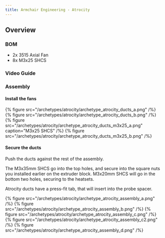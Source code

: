 ```yaml
---
title: Armchair Engineering - Atrocity
---
```


## Overview


### BOM
- 2x 3515 Axial Fan
- 8x M3x25 SHCS

### Video Guide


### Assembly

#### Install the fans
{% figure src="/archetypes/atrocity/archetype_atrocity_ducts_a.png" /%}
{% figure src="/archetypes/atrocity/archetype_atrocity_ducts_b.png" /%}
{% figure src="/archetypes/atrocity/archetype_atrocity_ducts_m3x25_a.png" caption="M3x25 SHCS" /%}
{% figure src="/archetypes/atrocity/archetype_atrocity_ducts_m3x25_b.png" /%}

#### Secure the ducts
Push the ducts against the rest of the assembly.

The M3x35mm SHCS go into the top holes, and secure into the square nuts you installed earlier on the extruder block.
M3x20mm SHCS will go in the bottom two holes, securing to the heatsets.

Atrocity ducts have a press-fit tab, that will insert into the probe spacer.

{% figure src="/archetypes/atrocity/archetype_atrocity_assembly_a.png" /%}
{% figure src="/archetypes/atrocity/archetype_atrocity_assembly_b.png" /%}
{% figure src="/archetypes/atrocity/archetype_atrocity_assembly_c.png" /%}
{% figure src="/archetypes/atrocity/archetype_atrocity_assembly_c2.png" /%}
{% figure src="/archetypes/atrocity/archetype_atrocity_assembly_d.png" /%}

